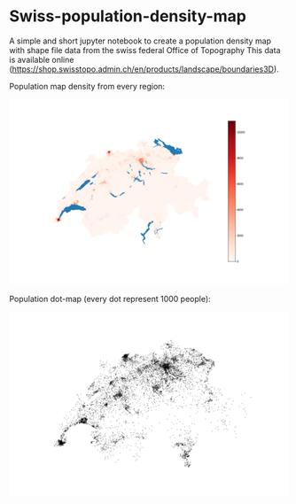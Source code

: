 # Swiss-population-density-map

A simple and short jupyter notebook to create a population density map with shape file data from the swiss federal Office of Topography
This data is available online (https://shop.swisstopo.admin.ch/en/products/landscape/boundaries3D).


Population map density from every region:


![](swiss_map.png)




Population dot-map (every dot represent 1000 people):


![](swiss_dot_map.png)
